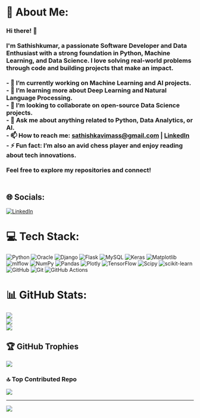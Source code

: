 # 💫 About Me:
### Hi there! 👋<br><br>I'm Sathishkumar, a passionate **Software Developer** and **Data Enthusiast** with a strong foundation in **Python**, **Machine Learning**, and **Data Science**. I love solving real-world problems through code and building projects that make an impact.<br><br>- 🔭 I’m currently working on **Machine Learning and AI** projects.<br>- 🌱 I’m learning more about **Deep Learning** and **Natural Language Processing**.<br>- 👯 I’m looking to collaborate on open-source **Data Science** projects.<br>- 💬 Ask me about anything related to **Python**, **Data Analytics**, or **AI**.<br>- 📫 How to reach me: sathishkavimass@gmail.com | [LinkedIn](www.linkedin.com/in/sathishkumar-t-67a222249)<br>- ⚡ Fun fact: I’m also an avid chess player and enjoy reading about tech innovations.<br><br>Feel free to explore my repositories and connect!<br><br>


## 🌐 Socials:
[![LinkedIn](https://img.shields.io/badge/LinkedIn-%230077B5.svg?logo=linkedin&logoColor=white)](www.linkedin.com/in/sathishkumar-t-67a222249) 

# 💻 Tech Stack:
![Python](https://img.shields.io/badge/python-3670A0?style=for-the-badge&logo=python&logoColor=ffdd54) ![Oracle](https://img.shields.io/badge/Oracle-F80000?style=for-the-badge&logo=oracle&logoColor=white) ![Django](https://img.shields.io/badge/django-%23092E20.svg?style=for-the-badge&logo=django&logoColor=white) ![Flask](https://img.shields.io/badge/flask-%23000.svg?style=for-the-badge&logo=flask&logoColor=white) ![MySQL](https://img.shields.io/badge/mysql-4479A1.svg?style=for-the-badge&logo=mysql&logoColor=white) ![Keras](https://img.shields.io/badge/Keras-%23D00000.svg?style=for-the-badge&logo=Keras&logoColor=white) ![Matplotlib](https://img.shields.io/badge/Matplotlib-%23ffffff.svg?style=for-the-badge&logo=Matplotlib&logoColor=black) ![mlflow](https://img.shields.io/badge/mlflow-%23d9ead3.svg?style=for-the-badge&logo=numpy&logoColor=blue) ![NumPy](https://img.shields.io/badge/numpy-%23013243.svg?style=for-the-badge&logo=numpy&logoColor=white) ![Pandas](https://img.shields.io/badge/pandas-%23150458.svg?style=for-the-badge&logo=pandas&logoColor=white) ![Plotly](https://img.shields.io/badge/Plotly-%233F4F75.svg?style=for-the-badge&logo=plotly&logoColor=white) ![TensorFlow](https://img.shields.io/badge/TensorFlow-%23FF6F00.svg?style=for-the-badge&logo=TensorFlow&logoColor=white) ![Scipy](https://img.shields.io/badge/SciPy-%230C55A5.svg?style=for-the-badge&logo=scipy&logoColor=%white) ![scikit-learn](https://img.shields.io/badge/scikit--learn-%23F7931E.svg?style=for-the-badge&logo=scikit-learn&logoColor=white) ![GitHub](https://img.shields.io/badge/github-%23121011.svg?style=for-the-badge&logo=github&logoColor=white) ![Git](https://img.shields.io/badge/git-%23F05033.svg?style=for-the-badge&logo=git&logoColor=white) ![GitHub Actions](https://img.shields.io/badge/github%20actions-%232671E5.svg?style=for-the-badge&logo=githubactions&logoColor=white)
# 📊 GitHub Stats:
![](https://github-readme-stats.vercel.app/api?username=kavimiya&theme=dark&hide_border=false&include_all_commits=false&count_private=false)<br/>
![](https://github-readme-streak-stats.herokuapp.com/?user=kavimiya&theme=dark&hide_border=false)<br/>
![](https://github-readme-stats.vercel.app/api/top-langs/?username=kavimiya&theme=dark&hide_border=false&include_all_commits=false&count_private=false&layout=compact)

## 🏆 GitHub Trophies
![](https://github-profile-trophy.vercel.app/?username=kavimiya&theme=radical&no-frame=false&no-bg=true&margin-w=4)

### 🔝 Top Contributed Repo
![](https://github-contributor-stats.vercel.app/api?username=kavimiya&limit=5&theme=dark&combine_all_yearly_contributions=true)

---
[![](https://visitcount.itsvg.in/api?id=kavimiya&icon=0&color=0)](https://visitcount.itsvg.in)

<!-- Proudly created with GPRM ( https://gprm.itsvg.in ) -->
